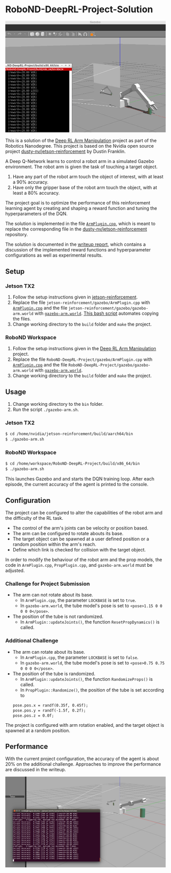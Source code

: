 
# RoboND-DeepRL-Project-Solution

<img src="screenshot_rl_arm.PNG">

This is a solution of the [Deep RL Arm Manipulation](https://github.com/udacity/RoboND-DeepRL-Project) project as part of the Robotics Nanodegree. This project is based on the Nvidia open source project [dusty-nv/jetson-reinforcement](https://github.com/dusty-nv/jetson-reinforcement) by Dustin Franklin.

A Deep Q-Network learns to control a robot arm in a simulated Gazebo environment. The robot arm is given the task of touching a target object.
1. Have any part of the robot arm touch the object of interest, with at least a 90% accuracy.
2. Have only the gripper base of the robot arm touch the object, with at least a 80% accuracy.

The project goal is to optimize the performance of this reinforcement learning agent by creating and shaping a reward function and tuning the hyperparameters of the DQN.

The solution is implemented in the file [`ArmPlugin.cpp`](gazebo/ArmPlugin.cpp), which is meant to replace the corresponding file in the  [dusty-nv/jetson-reinforcement](https://github.com/dusty-nv/jetson-reinforcement) repository.

The solution is documented in the [writeup report](writeup/writeup_deep_rl.pdf), which contains a discussion of the implemented reward functions and hyperparameter configurations as well as experimental results.

## Setup
### Jetson TX2
1. Follow the setup instructions given in [jetson-reinforcement](https://github.com/dusty-nv/jetson-reinforcement).
2. Replace the file `jetson-reinforcement/gazebo/ArmPlugin.cpp` with [`ArmPlugin.cpp`](gazebo/ArmPlugin.cpp) and the file `jetson-reinforcement/gazebo/gazebo-arm.world` with [`gazebo-arm.world`](gazebo/gazebo-arm.world). [This bash script](utils/copyFilesToJetsonReinforcement.sh) automates copying the files.
3. Change working directory to the `build` folder and `make` the project.
### RoboND Workspace
1. Follow the setup instructions given in the [Deep RL Arm Manipulation](https://github.com/udacity/RoboND-DeepRL-Project) project.
2. Replace the file `RoboND-DeepRL-Project/gazebo/ArmPlugin.cpp` with [`ArmPlugin.cpp`](gazebo/ArmPlugin.cpp) and the file `RoboND-DeepRL-Project/gazebo/gazebo-arm.world` with [`gazebo-arm.world`](gazebo/gazebo-arm.world).
3. Change working directory to the `build` folder and `make` the project.

## Usage
1. Change working directory to the `bin` folder.
2. Run the script `./gazebo-arm.sh`.
### Jetson TX2
``` bash
$ cd /home/nvidia/jetson-reinforcement/build/aarch64/bin
$ ./gazebo-arm.sh
```
### RoboND Workspace
``` bash
$ cd /home/workspace/RoboND-DeepRL-Project/build/x86_64/bin
$ ./gazebo-arm.sh
```

This launches Gazebo and and starts the DQN training loop. After each episode, the current accuracy of the agent is printed to the console.

## Configuration
The project can be configured to alter the capabilities of the robot arm and the difficulty of the RL task. 

- The control of the arm's joints can be velocity or position based.
- The arm can be configured to rotate abouts its base.
- The target object can be spawned at a user defined position or a random position within the arm's reach.
- Define which link is checked for collision with the target object.

In order to modify the behaviour of the robot arm and the prop models, the code in `ArmPlugin.cpp`, `PropPlugin.cpp`, and `gazebo-arm.world` must be adjusted.

### Challenge for Project Submission
- The arm can not rotate about its base.
  - In `ArmPlugin.cpp`, the parameter `LOCKBASE` is set to `true`.
  - In `gazebo-arm.world`, the tube model's pose is set to `<pose>1.15 0 0 0 0 0</pose>`.
- The position of the tube is not randomized.
  - In `ArmPlugin::updateJoints()`, the function `ResetPropDynamics()` is called.
### Additional Challenge
- The arm can rotate about its base.
  - In `ArmPlugin.cpp`, the parameter `LOCKBASE` is set to `false`.
  - In `gazebo-arm.world`, the tube model's pose is set to `<pose>0.75 0.75 0 0 0 0</pose>`.
- The position of the tube is randomized.
  - In `ArmPlugin::updateJoints()`, the function `RandomizeProps()` is called.
  - In `PropPlugin::Randomize()`, the position of the tube is set according to
  ```
  pose.pos.x = randf(0.35f, 0.45f);
  pose.pos.y = randf(-1.5f, 0.2f);
  pose.pos.z = 0.0f;
  ```

The project is configured with arm rotation enabled, and the target object is spawned at a random position.

## Performance
With the current project configuration, the accuracy of the agent is about 20% on the additional challenge. Approaches to improve the performance are discussed in the writeup.

<img src="screenshot_advanced_challenge_2019-05-09.png">
